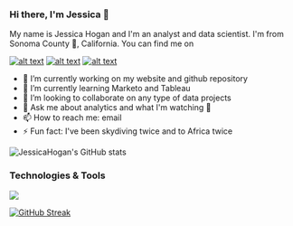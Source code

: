 ### Hi there, I'm Jessica 👋
My name is Jessica Hogan and I'm an analyst and data scientist. I'm from Sonoma County :grapes:, California. You can find me on <!-- Please don't remove this: Grab your social icons from https://github.com/carlsednaoui/gitsocial -->

<!-- display the social media buttons in your README -->

[![alt text][1.1]][1]
[![alt text][2.1]][2]
[![alt text][3.1]][3]


<!-- links to social media icons -->
<!-- no need to change these -->

<!-- icons with padding -->

[1.1]: http://i.imgur.com/tXSoThF.png (twitter icon with padding)
[2.1]: http://i.imgur.com/P3YfQoD.png (facebook icon with padding)
[3.1]: http://i.imgur.com/0o48UoR.png (github icon with padding)
[4.1]: https://cdn-icons-png.flaticon.com/512/1006/1006771.png (www icon with padding)

<!-- icons without padding -->

<!-- links to your social media accounts -->
<!-- update these accordingly -->

[1]: http://www.twitter.com/jessicahoganma
[2]: http://www.facebook.com/jessicahoganma
[3]: http://www.github.com/jessicahoganma
[4]: https://www.jessicahoganma.com/

<!-- Please don't remove this: Grab your social icons from https://github.com/carlsednaoui/gitsocial -->


- 🔭 I’m currently working on my website and github repository
- 🌱 I’m currently learning Marketo and Tableau
- 👯 I’m looking to collaborate on any type of data projects 
- 💬 Ask me about analytics  and what I'm watching :eyes:
- 📫 How to reach me: email
- ⚡ Fun fact: I've been skydiving twice and to Africa twice

![JessicaHogan's GitHub stats](https://github-readme-stats.vercel.app/api?username=jessicahoganma&theme=onedark&show_icons=true)


### Technologies & Tools
![](https://img.shields.io/badge/<WORD_ON_LEFT>-<WORD_ON_RIGHT>-informational?style=flat&logo=<LOGO_NAME>&logoColor=white&color=2bbc8a)

[![GitHub Streak](https://github-readme-streak-stats.herokuapp.com/?user=DenverCoder1)](https://git.io/streak-stats)
